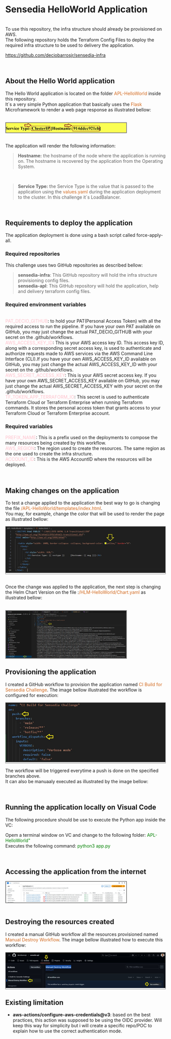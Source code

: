 # Sensedia  HelloWorld Application
<br>
To use this repository, the infra structure should already be provisioned on AWS.<br>
The following repository holds the Terraform Config Files to deploy the required infra structure to be used to delivery the application.<br>

https://github.com/deciobarrosjr/sensedia-infra

<br>

## About the Hello World application
The Hello World application is located on the folder <span style="color: Chocolate;">APL-HelloWorld</span> inside this repository.<br>
It´s a very simple Python application that basically uses the <span style="color: Chocolate;">Flask</span> Microframework to render a web page response as illustrated bellow:<br><br>

<div style="border: 2px solid gray; display: flex; justify-content: center; align-items: center; margin-left: 0px; width: 75%;">
	<img src="./images/hello-world.jpg" alt="Page rendered" style="width: 100%;">
</div>

<br>

The application will render the following information:<br>

> **Hostname:** the hostname of the node where the application is running on. The hostname is recovered by the application from the Operating System.
<br>

> **Service Type:** the Service Type is the value that is passed to the application using the <span style="color: Chocolate;">values.yaml</span> during the application deployment to the cluster. In this challenge it´s LoadBalancer.

<br>

## Requirements to deploy the application
The application deployment is done using a bash script called force-apply-all.


### Required repositories
This challenge uses two GitHub repositories as described bellow:<br>

> **sensedia-infra**: This GitHub repository will hold the infra structure provisioning config files.<br>
> **sensedia-apl**: This GitHub repository will hold the application, help and delivery terraform config files. 

### Required environment variables

<br>
<span style="color: pink;">PAT_DECIO_GITHUB</span>: to hold your PAT(Personal Access Token) with all the required access to run the pipeline. If you have your own PAT available on GitHub, you may just change the actual PAT_DECIO_GITHUB with your secret on the .github/workflows.<br>
<span style="color: pink;">AWS_ACCESS_KEY_ID</span>: This is your AWS access key ID. This access key ID, along with a corresponding secret access key, is used to authenticate and authorize requests made to AWS services via the AWS Command Line Interface (CLI).If you have your own AWS_ACCESS_KEY_ID available on GitHub, you may just change the actual AWS_ACCESS_KEY_ID with your secret on the .github/workflows.<br>
<span style="color: pink;">AWS_SECRET_ACCESS_KEY</span>: This is your AWS secret access key. If you have your own AWS_SECRET_ACCESS_KEY available on GitHub, you may just change the actual AWS_SECRET_ACCESS_KEY with your secret on the .github/workflows.<br>
<span style="color: pink;">TF_TOKEN_APP_TERRAFORM_IO</span>: This secret is used to authenticate Terraform Cloud or Terraform Enterprise when running Terraform commands. It stores the personal access token that grants access to your Terraform Cloud or Terraform Enterprise account.

### Required variables

<span style="color: pink;">PREFIX_NAME</span>: This is a prefix used on the deployments to compose the many resources being created by this workflow.<br>
<span style="color: pink;">AWS_REGION</span>: The region used to create the resources. The same region as the one used to create the infra structure.<br>
<span style="color: pink;">ACCOUNT_ID</span>: This is the AWS AccountID where the resources will be deployed.<br>

<br>

## Making changes on the application

To test a change applied to the application the best way to go is changing the file <span style="color: chocolate;">/APL-HelloWorld/templates/index.html</span>.<br>
You may, for example, change the color that will be used to render the page as illustrated bellow:<br>

<div style="border: 1px solid gray; display: inline-block; margin-left: 0px;">
    <img src="./images/page.jpg" alt="Changing page color.">
</div>
<br><br>

Once the change was applied to the application, the next step is changing the Helm Chart Version on the file :<span style="color: chocolate;">/HLM-HelloWorld/Chart.yaml</span> as illustrated bellow:<br>
<br>

<div style="border: 2px solid gray; display: flex; justify-content: center; align-items: center; margin-left: 0px; width: 75%;">
	<img src="./images/chart.jpg" alt="Char.yml" style="width: 100%;">
</div>

## Provisioning the application
I created a GitHub workflow to provision the application named <span style="color: chocolate;">CI Build for Sensedia Challenge</span>. The image bellow illustrated the workflow is configured for execution:<br>

<div style="border: 1px solid gray; display: inline-block; margin-left: 0px;">
    <img src="./images/create.jpg" alt="Manual workflow to createstroy resources.">
</div>

<br>

The workflow will be triggered everytime a push is done on the specified branches above.<br>
It can also be manuaaly executed as illustrated by the image bellow:

<br>

## Running the application locally on Visual Code

The following procedure should be use to execute the Python app inside the VC:<br>

Opem a terminal window on VC and change to the following folder: <span style="color: green;">APL-HelloWorld"</span><br>
Executes the following command: <span style="color: green;">python3 app.py</span>

<br>

## Accessing the application from the internet

<div style="border: 2px solid gray; display: flex; justify-content: center; align-items: center; margin-left: 0px; width: 75%;">
	<img src="./images/external-addr.jpg"
    .jpg" alt="External address" style="width: 100%;">
</div>

<br>

## Destroying the resources created

I created a manual GitHub workflow all the resources provisioned named <span style="color: chocolate;">Manual Destroy Workflow</span>. The image bellow illustrated how to execute this workflow:<br>

<div style="border: 1px solid gray; display: inline-block; margin-left: 0px;">
    <img src="./images/destroy-workflow.jpg" alt="Manual workflow to destroy resources.">
</div>

<br>

## Existing limitation

* **aws-actions/configure-aws-credentials@v3**: based on the best practices, this action was supposed to be using the OIDC provider. Will keep this way for simplicity but i will create a specific repo/POC to explain how to use the correct authentication mode.
